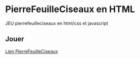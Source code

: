 # PierreFeuilleCiseaux en HTML
 
 JEU pierrefeuilleciseaux en html/css et javascript

## Jouer

 [Lien PierreFeuilleCiseaux](https://saphirrubis.github.io/PierreFeuilleCiseaux/)